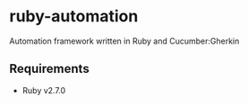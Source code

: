 # ruby-automation
Automation framework written in Ruby and Cucumber:Gherkin

## Requirements
* Ruby v2.7.0
